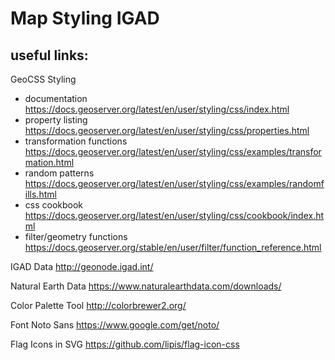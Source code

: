 # Map Styling IGAD

## useful links:

GeoCSS Styling
- documentation https://docs.geoserver.org/latest/en/user/styling/css/index.html
- property listing https://docs.geoserver.org/latest/en/user/styling/css/properties.html
- transformation functions https://docs.geoserver.org/latest/en/user/styling/css/examples/transformation.html
- random patterns https://docs.geoserver.org/latest/en/user/styling/css/examples/randomfills.html
- css cookbook https://docs.geoserver.org/latest/en/user/styling/css/cookbook/index.html
- filter/geometry functions https://docs.geoserver.org/stable/en/user/filter/function_reference.html

IGAD Data http://geonode.igad.int/

Natural Earth Data https://www.naturalearthdata.com/downloads/

Color Palette Tool http://colorbrewer2.org/

Font Noto Sans https://www.google.com/get/noto/

Flag Icons in SVG https://github.com/lipis/flag-icon-css
